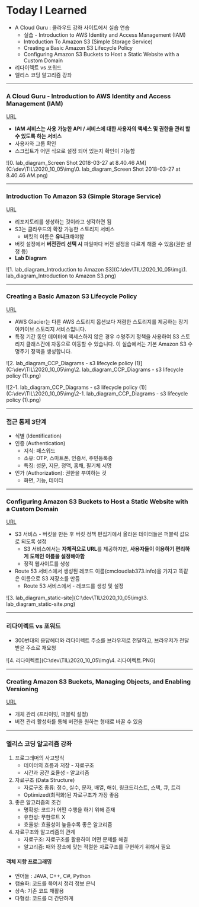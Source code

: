 # Today I Learned

* A Cloud Guru : 클라우드 강좌 사이트에서 실습 연습
  * 실습 - Introduction to AWS Identity and Access Management (IAM)
  * Introduction To Amazon S3 (Simple Storage Service)
  * Creating a Basic Amazon S3 Lifecycle Policy
  * Configuring Amazon S3 Buckets to Host a Static Website with a Custom Domain
* 리다이렉트 vs 포워드
* 엘리스 코딩 알고리즘 강좌

---



### A Cloud Guru - Introduction to AWS Identity and Access Management (IAM)

[URL](https://learn.acloud.guru/handson/e907e3ec-1021-4208-8bb4-04ddfd99280d)

* **IAM 서비스는 사용 가능한 API / 서비스에 대한 사용자의 액세스 및 권한을 관리 할 수 있도록 하는 서비스**
* 사용자와 그룹 확인
* 스크립트가 어떤 식으로 설정 되어 있는지 확인이 가능함

![0. lab_diagram_Screen Shot 2018-03-27 at 8.40.46 AM](C:\dev\TIL\2020_10_05\img\0. lab_diagram_Screen Shot 2018-03-27 at 8.40.46 AM.png)

----



### Introduction To Amazon S3 (Simple Storage Service)

[URL](https://learn.acloud.guru/handson/01b6c36f-f1e9-4067-b9d9-5ef24bae56ad)

* 리포지토리를 생성하는 것이라고 생각하면 됨
* S3는 클라우드의 확장 가능한 스토리지 서비스
  * 버킷의 이름은 **유니크**해야함
* 버킷 설정에서 **버전관리 선택 시** 파일마다 버전 설정을 다르게 해줄 수 있음(권한 설정 등)
* **Lab Diagram**

![1. lab_diagram_Introduction to Amazon S3](C:\dev\TIL\2020_10_05\img\1. lab_diagram_Introduction to Amazon S3.png)

---



### Creating a Basic Amazon S3 Lifecycle Policy

[URL](https://learn.acloud.guru/handson/d485772f-3128-4e2e-99c8-e948bbb95fc2)

* AWS Glacier는 다른 AWS 스토리지 옵션보다 저렴한 스토리지를 제공하는 장기 아카이브 스토리지 서비스입니다.
* 특정 기간 동안 데이터에 액세스하지 않은 경우 수명주기 정책을 사용하여 S3 스토리지 클래스간에 자동으로 이동할 수 있습니다. 이 실습에서는 기본 Amazon S3 수명주기 정책을 생성합니다.

![2. lab_diagram_CCP_Diagrams - s3 lifecycle policy (1)](C:\dev\TIL\2020_10_05\img\2. lab_diagram_CCP_Diagrams - s3 lifecycle policy (1).png)

![2-1. lab_diagram_CCP_Diagrams - s3 lifecycle policy (1)](C:\dev\TIL\2020_10_05\img\2-1. lab_diagram_CCP_Diagrams - s3 lifecycle policy (1).png)

---



### 접근 통제 3단계

- 식별 (Identification)
- 인증 (Authentication)
  - 지식: 패스워드
  - 소유: OTP, 스마트폰, 인증서, 주민등록증
  - 특징: 성문, 지문, 정맥, 홍채, 필기체 서명
- 인가 (Authorization): 권한을 부여하는 것
  - 화면, 기능, 데이터

---



### Configuring Amazon S3 Buckets to Host a Static Website with a Custom Domain

[URL](https://learn.acloud.guru/handson/2d9e37e1-3733-4227-8e46-8d22dc519585)

* S3 서비스 - 버킷을 만든 후 버킷 정책 편집기에서 올라온 데이터들은 퍼블릭 값으로 되도록 설정
  * S3 서비스에서는 **자체적으로 URL**를 제공하지만, **사용자들이 이용하기 편리하게 도메인 이름을 설정해야함**
  * 정적 웹사이트를 생성
* Route 53 서비스에서 생성된 레코드 이름(cmcloudlab373.info)을 가지고 똑같은 이름으로 S3 저장소를 만듬
  * Route 53 서비스에서 - 레코드를 생성 및 설정

![3. lab_diagram_static-site](C:\dev\TIL\2020_10_05\img\3. lab_diagram_static-site.png)

---



### 리다이렉트 vs 포워드

* 300번대의 응답헤더와 리다이렉트 주소를 브라우저로 전달하고, 브라우저가 전달받은 주소로 재요청

![4. 리다이렉트](C:\dev\TIL\2020_10_05\img\4. 리다이렉트.PNG)

---



### Creating Amazon S3 Buckets, Managing Objects, and Enabling Versioning

[URL](https://learn.acloud.guru/handson/c3870bf7-5d98-44fe-acf5-4c0bbdddb3d9)

* 개체 관리 (프라이빗, 퍼블릭 설정)
* 버전 관리 활성화를 통해 버전을 원하는 형태로 바꿀 수 있음

---



### 엘리스 코딩 알고리즘 강좌

1. 프로그래머의 사고방식
   * 데이터의 흐름과 저장 - 자료구조
   * 시간과 공간 효율성 - 알고리즘
2. 자료구조 (Data Structure)
   * 자료구조 종류: 정수, 실수, 문자, 배열, 해쉬, 링크드리스트, 스택, 큐, 트리
   * Optimized(최적화)된 자료구조가 가장 좋음
3. 좋은 알고리즘의 조건
   * 명확성: 코드가 어떤 수행을 하기 위해 존재
   * 유한성: 무한루트 X
   * 효율성: 효율성이 높을수록 좋은 알고리즘
4. 자료구조와 알고리즘의 관계
   * 자료구조: 자료구조를 활용하여 어떤 문제를 해결
   * 알고리즘: 때와 장소에 맞는 적절한 자료구조를 구현하기 위해서 필요

#### 객체 지향 프로그래밍

* 언어들 : JAVA, C++, C#, Python
* 캡슐화: 코드를 묶어서 정리 정보 은닉
* 상속: 기존 코드 재활용
* 다형성: 코드를 더 간단하게